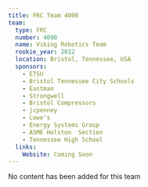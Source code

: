 ```yaml
---
title: FRC Team 4098
team:
  type: FRC
  number: 4098
  name: Viking Robotics Team
  rookie_year: 2012
  location: Bristol, Tennessee, USA
  sponsors:
    - ETSU
    - Bristol Tennessee City Schools
    - Eastman
    - Strongwell
    - Bristol Compressors
    - jcpenney
    - Lowe's
    - Energy Systems Group
    - ASME Holston  Section
    - Tennessee High School
  links:
    Website: Coming Soon
---
```

No content has been added for this team